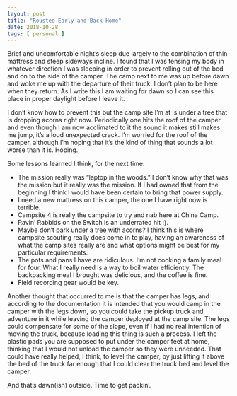 ```yaml
---
layout: post
title: "Rousted Early and Back Home"
date: 2018-10-28
tags: [ personal ]
---
```


Brief and uncomfortable night’s sleep due largely to the combination of thin
mattress and steep sideways incline. I found that I was tensing my body in
whatever direction I was sleeping in order to prevent rolling out of the bed and
on to the side of the camper. The camp next to me was up before dawn and woke me
up with the departure of their truck. I don’t plan to be here when they return.
As I write this I am waiting for dawn so I can see this place in proper daylight
before I leave it.

I don’t know how to prevent this but the camp site I’m at is under a tree that
is dropping acorns right now. Periodically one hits the roof of the camper and
even though I am now acclimated to it the sound it makes still makes me jump,
it’s a loud unexpected crack. I’m worried for the roof of the camper, although
I’m hoping that it’s the kind of thing that sounds a lot worse than it is.
Hoping.

Some lessons learned I think, for the next time:

  * The mission really was “laptop in the woods.” I don’t know why that was the
    mission but it really was the mission. If I had owned that from the
    beginning I think I would have been certain to bring that power supply.
  * I need a new mattress on this camper, the one I have right now is terrible.
  * Campsite 4 is really the campsite to try and nab here at China Camp.
  * Ravin’ Rabbids on the Switch is an underrated hit :).
  * Maybe don’t park under a tree with acorns? I think this is where campsite
    scouting really does come in to play, having an awareness of what the camp
    sites really are and what options might be best for my particular
    requirements.
  * The pots and pans I have are ridiculous. I’m not cooking a family meal for
    four. What I really need is a way to boil water efficiently. The backpacking
    meal I brought was delicious, and the coffee is fine.
  * Field recording gear would be key.

Another thought that occurred to me is that the camper has legs, and according
to the documentation it is intended that you would camp in the camper with the
legs down, so you could take the pickup truck and adventure in it while leaving
the camper deployed at the camp site. The legs could compensate for some of the
slope, even if I had no real intention of moving the truck, because loading this
thing is such a process. I left the plastic pads you are supposed to put under
the camper feet at home, thinking that I would not unload the camper so they
were unneeded. That could have really helped, I think, to level the camper, by
just lifting it above the bed of the truck far enough that I could clear the
truck bed and level the camper.

And that’s dawn(ish) outside. Time to get packin’.

